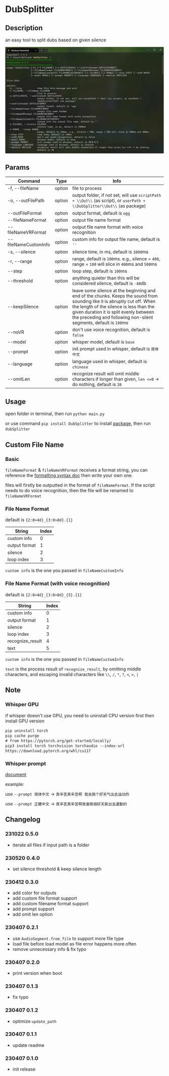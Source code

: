 # DubSplitter

## Description

an easy tool to split dubs based on given silence

![Screenshot](https://github.com/defisym/HibiscusAVGEngine/blob/main/Utilities/DubSplitter/Screenshot.png?raw=true)

## Params

| Command              | Type   | Info                                                                                                                                                                                                                                                                                |
|----------------------|--------|-------------------------------------------------------------------------------------------------------------------------------------------------------------------------------------------------------------------------------------------------------------------------------------|
| -f, --fileName       | option | file to process                                                                                                                                                                                                                                                                     |
| -o, --outFilePath    | option | output folder, if not set, will use `scriptPath + \\Out\\` (as script), or `userPath + \\DubSplitter\\Out\\` (as package)                                                                                                                                                           |
| --outFileFormat      | option | output format, default is `ogg`                                                                                                                                                                                                                                                     |
| --fileNameFormat     | option | output file name format                                                                                                                                                                                                                                                             |
| --fileNameVRFormat   | option | output file name format with voice recognition                                                                                                                                                                                                                                      |
| --fileNameCustomInfo | option | custom info for output file name, default is `''`                                                                                                                                                                                                                                   |
| -s, --silence        | option | silence time, in ms, default is `1000`ms                                                                                                                                                                                                                                            |
| -r, --range          | option | range, default is `100`ms. e.g., silence = `400`, range = `100` will slice in `400`ms and `500`ms                                                                                                                                                                                   |
| --step               | option | loop step, default is `100`ms                                                                                                                                                                                                                                                       |
| --threshold          | option | anything quieter than this will be considered silence, default is `-40`db                                                                                                                                                                                                           |
| --keepSilence        | option | leave some silence at the beginning and end of the chunks. Keeps the sound from sounding like it is abruptly cut off. When the length of the silence is less than the given duration it is split evenly between the preceding and following non-silent segments, default is `100`ms |
| --noVR               | option | don't use voice recognition, default is `false`                                                                                                                                                                                                                                     |
| --model              | option | whisper model, default is `base`                                                                                                                                                                                                                                                    |
| --prompt             | option | init prompt used in whisper, default is `简体中文`                                                                                                                                                                                                                                      |
| --language           | option | language used in whisper, default is `chinese`                                                                                                                                                                                                                                      |
| --omitLen            | option | recognize result will omit middle characters if longer than given, `len <=0` -> do nothing, default is `20`                                                                                                                                                                         |

## Usage

open folder in terminal, then run `python main.py`

or use command `pip install DubSplitter` to install [package](https://pypi.org/project/DubSplitter/), then
run `dubSplitter`

## Custom File Name

### Basic

`fileNameFormat` & `fileNameVRFormat` receives a format string, you can reference
the [formatting syntax doc](https://docs.python.org/3/tutorial/inputoutput.html#the-string-format-method) then write
your own one.

files will firstly be outputted in the format of `fileNameFormat`. If the script needs to do voice recognition, then the
file will be renamed to `fileNameVRFormat`

### File Name Format

default is `{2:0>4d}_{3:0>8d}.{1}`

| String        | Index | 
|---------------|-------|
| custom info   | 0     | 
| output format | 1     | 
| silence       | 2     | 
| loop index    | 3     | 

`custom info` is the one you passed in `fileNameCustomInfo`

### File Name Format (with voice recognition)

default is `{2:0>4d}_{3:0>8d}_{5}.{1}`

| String           | Index | 
|------------------|-------|
| custom info      | 0     | 
| output format    | 1     | 
| silence          | 2     | 
| loop index       | 3     | 
| recognize_result | 4     | 
| text             | 5     | 

`custom info` is the one you passed in `fileNameCustomInfo`

`text` is the process result of `recognize_result`, by omitting middle characters, and escaping invalid characters
like `\\`, `/`, `*`, `?`, `<`, `>`, `|`

## Note

### Whisper GPU

if whisper doesn't use GPU, you need to uninstall CPU version first then install GPU version

```shell
pip uninstall torch
pip cache purge
# from https://pytorch.org/get-started/locally/
pip3 install torch torchvision torchaudio --index-url https://download.pytorch.org/whl/cu117
```

### Whisper prompt

[document](https://platform.openai.com/docs/guides/speech-to-text/prompting)

example:

use `--prompt 简体中文` -> `真辛苦真辛苦啊 我会跳个好天气出去运动的`

use `--prompt 正體中文` -> `真辛苦真辛苦啊我會跳個好天氣出去運動的`

## Changelog

### 231022 0.5.0

- iterate all files if input path is a folder

### 230520 0.4.0

- set silence threshold & keep silence length

### 230412 0.3.0

- add color for outputs
- add custom file format support
- add custom filename format support
- add prompt support
- add omit len option

### 230407 0.2.1

- use `AudioSegment.from_file` to support more file type
- load file before load model as file error happens more often
- remove unnecessary info & fix typo

### 230407 0.2.0

- print version when boot

### 230407 0.1.3

- fix typo

### 230407 0.1.2

- optimize `update_path`

### 230407 0.1.1

- update readme

### 230407 0.1.0

- init release